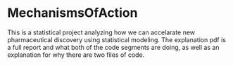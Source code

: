 # MechanismsOfAction
This is a statistical project analyzing how we can accelarate new pharmaceutical discovery using statistical modeling. The explanation pdf is a full report and what both of the code segments are doing, as well as an explanation for why there are two files of code.

